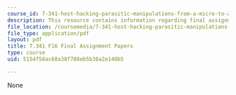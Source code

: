 ```yaml
---
course_id: 7-341-host-hacking-parasitic-manipulations-from-a-micro-to-a-macroscopic-scale-fall-2016
description: This resource contains information regarding final assignment papers.
file_location: /coursemedia/7-341-host-hacking-parasitic-manipulations-from-a-micro-to-a-macroscopic-scale-fall-2016/5154f58ac68a38f788eb5b38a2e140b5_MIT7_341F16_Final_Asgn.pdf
file_type: application/pdf
layout: pdf
title: 7.341 F16 Final Assignment Papers
type: course
uid: 5154f58ac68a38f788eb5b38a2e140b5

---
```

None